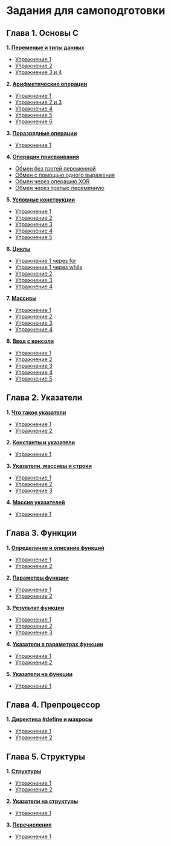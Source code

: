 # Задания для самоподготовки
## Глава 1. Основы С

**1. [Переменые и типы данных](github.com/Max-MC-alt/W/tree/main/forder%201)** 
   + [Упражнение 1](github.com/Max-MC-alt/W/blob/main/forder%201/ex.1)
   + [Упражнение 2](github.com/Max-MC-alt/W/blob/main/forder%201/ex.2)
   + [Упражнение 3 и 4](github.com/Max-MC-alt/W/blob/main/forder%201/ex.3%20and%20ex.4)
   
**2. [Арифметические операции](github.com/Max-MC-alt/W/tree/main/forder%202)**
   + [Упражнение 1](github.com/Max-MC-alt/W/blob/main/forder%202/ex.1)
   + [Упражнение 2 и 3](github.com/Max-MC-alt/W/blob/main/forder%202/ex.2%20and%20ex.3)
   + [Упражнение 4](github.com/Max-MC-alt/W/blob/main/forder%202/ex.4)
   + [Упражнение 5](github.com/Max-MC-alt/W/blob/main/forder%202/ex.5)
   + [Упражнение 6](github.com/Max-MC-alt/W/blob/main/forder%202/ex.6)

**3. [Поразрядные операции](github.com/Max-MC-alt/W/tree/main/forder%203)**
   + [Упражнение 1](github.com/Max-MC-alt/W/blob/main/forder%203/ex.1)
   
**4. [Операции присваивания](github.com/Max-MC-alt/W/tree/main/forder%204)**
   + [Обмен без третей переменной](github.com/Max-MC-alt/W/blob/main/forder%204/ex.1)
   + [Обмен с помощью одного выражения](github.com/Max-MC-alt/W/blob/main/forder%204/ex.2)
   + [Обмен через операцию XOR](github.com/Max-MC-alt/W/blob/main/forder%204/ex.3)
   + [Обмен через третью переменную](github.com/Max-MC-alt/W/blob/main/forder%204/ex.4)

**5. [Условные конструкции](github.com/Max-MC-alt/W/tree/main/forder%205)**
   + [Упражнение 1](github.com/Max-MC-alt/W/blob/main/forder%205/ex.1)
   + [Упражнение 2](github.com/Max-MC-alt/W/blob/main/forder%205/ex.2)
   + [Упражнение 3](github.com/Max-MC-alt/W/blob/main/forder%205/ex.3)
   + [Упражнение 4](github.com/Max-MC-alt/W/blob/main/forder%205/ex.4)
   + [Упражнение 5](github.com/Max-MC-alt/W/blob/main/forder%205/ex.5)

**6. [Циклы](github.com/Max-MC-alt/W/tree/main/forder%206)**
   + [Упражнение 1 через for](github.com/Max-MC-alt/W/blob/main/forder%206/ex.1.1)
   + [Упражнение 1 через while](github.com/Max-MC-alt/W/blob/main/forder%206/ex.1.2)
   + [Упражнение 2](github.com/Max-MC-alt/W/blob/main/forder%206/ex.2)
   + [Упражнение 3](github.com/Max-MC-alt/W/blob/main/forder%206/ex.3)
   + [Упражнение 4](github.com/Max-MC-alt/W/blob/main/forder%206/ex.4)

**7. [Массивы](github.com/Max-MC-alt/W/tree/main/forder%207)**
   + [Упражнение 1](github.com/Max-MC-alt/W/blob/main/forder%207/ex.1)
   + [Упражнение 2](github.com/Max-MC-alt/W/blob/main/forder%207/ex.2)
   + [Упражнение 3](github.com/Max-MC-alt/W/blob/main/forder%207/ex.3)
   + [Упражнение 4](github.com/Max-MC-alt/W/blob/main/forder%207/ex.4)

**8. [Ввод с консоли](github.com/Max-MC-alt/W/tree/main/forder%208)**
   + [Упражнение 1](github.com/Max-MC-alt/W/blob/main/forder%208/ex.1)
   + [Упражнение 2](github.com/Max-MC-alt/W/blob/main/forder%208/ex.2)
   + [Упражнение 3](github.com/Max-MC-alt/W/blob/main/forder%208/ex.3)
   + [Упражнение 4](github.com/Max-MC-alt/W/blob/main/forder%208/ex.4)
   + [Упражнение 5](github.com/Max-MC-alt/W/blob/main/forder%208/ex.5)
   
## Глава 2. Указатели
**1. [Что такое указатели](github.com/Max-MC-alt/W/tree/main/forder%209)** 
   + [Упражнение 1](github.com/Max-MC-alt/W/blob/main/forder%209/ex.1)
   + [Упражнение 2](github.com/Max-MC-alt/W/blob/main/forder%209/ex.2)

**2. [Константы и указатели](github.com/Max-MC-alt/W/tree/main/forder%2010)** 
   + [Упражнение 1](github.com/Max-MC-alt/W/blob/main/forder%2010/ex.1)

**3. [Указатели, массивы и строки](github.com/Max-MC-alt/W/tree/main/forder%2011)**
   + [Упражнение 1](github.com/Max-MC-alt/W/blob/main/forder%2011/ex.1)
   + [Упражнение 2](github.com/Max-MC-alt/W/blob/main/forder%2011/ex.2)
   + [Упражнение 3](github.com/Max-MC-alt/W/blob/main/forder%2011/ex.3)

**4. [Массив указателей](github.com/Max-MC-alt/W/tree/main/forder%2012)**
   + [Упражнение 1](github.com/Max-MC-alt/W/blob/main/forder%2012/ex.1)

## Глава 3. Функции
**1. [Определение и описание функций](github.com/Max-MC-alt/W/tree/main/forder%2013)** 
   + [Упражнение 1](github.com/Max-MC-alt/W/blob/main/forder%2013/ex.1)
   + [Упражнение 2](github.com/Max-MC-alt/W/blob/main/forder%2013/ex.2)

**2. [Параметры функции](github.com/Max-MC-alt/W/tree/main/forder%2014)** 
   + [Упражнение 1](github.com/Max-MC-alt/W/blob/main/forder%2014/ex.1)
   + [Упражнение 2](github.com/Max-MC-alt/W/blob/main/forder%2014/ex.2)

**3. [Результат функции](github.com/Max-MC-alt/W/tree/main/forder%2015)**
   + [Упражнение 1](github.com/Max-MC-alt/W/blob/main/forder%2015/ex.1)
   + [Упражнение 2](github.com/Max-MC-alt/W/blob/main/forder%2015/ex.2)
   + [Упражнение 3](github.com/Max-MC-alt/W/blob/main/forder%2015/ex.3)

**4. [Указатели в параметрах функции](github.com/Max-MC-alt/W/tree/main/forder%2016)**
   + [Упражнение 1](github.com/Max-MC-alt/W/blob/main/forder%2016/ex.1)
   + [Упражнение 2](github.com/Max-MC-alt/W/blob/main/forder%2016/ex.2)

**5. [Указатели на функции](github.com/Max-MC-alt/W/tree/main/forder%2017)**
   + [Упражнение 1](github.com/Max-MC-alt/W/blob/main/forder%2017/ex.1)

## Глава 4. Препроцессор
**1. [Директива #define и макросы](github.com/Max-MC-alt/W/tree/main/forder%2018)** 
   + [Упражнение 1](github.com/Max-MC-alt/W/blob/main/forder%2018/ex.1)
   + [Упражнение 2](github.com/Max-MC-alt/W/blob/main/forder%2018/ex.2)

## Глава 5. Структуры
**1. [Структуры](github.com/Max-MC-alt/W/tree/main/forder%2019)** 
   + [Упражнение 1](github.com/Max-MC-alt/W/blob/main/forder%2019/ex.1)
   + [Упражнение 2](github.com/Max-MC-alt/W/blob/main/forder%2019/ex.2)

**2. [Указатели на структуры](github.com/Max-MC-alt/W/tree/main/forder%2020)** 
   + [Упражнение 1](github.com/Max-MC-alt/W/blob/main/forder%2020/ex.1)

**3. [Перечисления](github.com/Max-MC-alt/W/tree/main/forder%2021)**
   + [Упражнение 1](github.com/Max-MC-alt/W/blob/main/forder%2021/ex.1)
